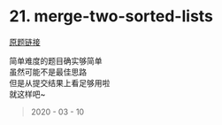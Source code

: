 # 21. merge-two-sorted-lists

[原题链接](https://leetcode-cn.com/problems/merge-two-sorted-lists/)

简单难度的题目确实够简单  
虽然可能不是最佳思路  
但是从提交结果上看足够用啦  
就这样吧~

> 2020 - 03 - 10
